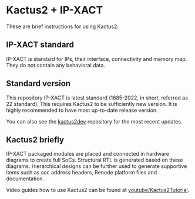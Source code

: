 # Kactus2 + IP-XACT

These are brief instructions for using Kactus2.

## IP-XACT standard

IP-XACT is standard for IPs, their interface, connectivity and memory map. They do not contain any behavioral data.

## Standard version

This repository IP-XACT is latest standard (1685-2022, in short, referred as 22 standard). This requires Kactus2 to be sufficiently new version. It is highly recommended to have most up-to-date release version.

You can also see the [kactus2dev](https://github.com/kactus2/kactus2dev/) repository for the most recent updates.

## Kactus2 briefly

IP-XACT packaged modules are placed and connected in hardware diagrams to create full SoCs. Structural RTL is generated based on these diagrams. Hierarchical designs can be further used to generate supportive items such as soc address headers, Renode platform files and documentation.

Video guides how to use Kactus2 can be found at [youtube/Kactus2Tutorial](https://www.youtube.com/@Kactus2Tutorial). 